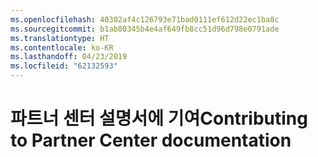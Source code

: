 ```yaml
---
ms.openlocfilehash: 40302af4c126793e71bad0111ef612d22ec1ba8c
ms.sourcegitcommit: b1ab80345b4e4af649fb8cc51d96d798e0791ade
ms.translationtype: HT
ms.contentlocale: ko-KR
ms.lasthandoff: 04/23/2019
ms.locfileid: "62132593"
---
```

# <a name="contributing-to-partner-center-documentation"></a><span data-ttu-id="8bd48-101">파트너 센터 설명서에 기여</span><span class="sxs-lookup"><span data-stu-id="8bd48-101">Contributing to Partner Center documentation</span></span>